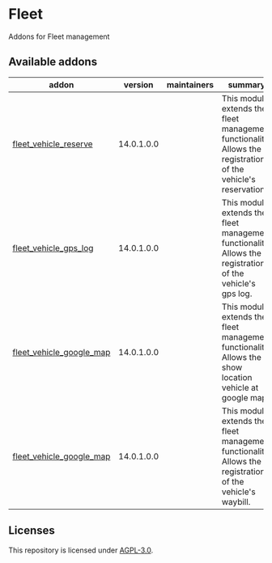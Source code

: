 

# Fleet

Addons for Fleet management

<!-- prettier-ignore-start -->

[//]: # (addons)

Available addons
----------------
addon | version | maintainers | summary
--- | --- | --- | ---
[fleet_vehicle_reserve](fleet_vehicle_reserve/) | 14.0.1.0.0 |    | This module extends the fleet management functionality. Allows the registration of the vehicle's reservation.
[fleet_vehicle_gps_log](fleet_vehicle_gps_log/) | 14.0.1.0.0 |    | This module extends the fleet management functionality. Allows the registration of the vehicle's gps log.
[fleet_vehicle_google_map](fleet_vehicle_google_map/) | 14.0.1.0.0 |    | This module extends the fleet management functionality. Allows the show location vehicle at google map.
[fleet_vehicle_google_map](fleet_vehicle_waybill/) | 14.0.1.0.0 |    | This module extends the fleet management functionality. Allows the registration of the vehicle's waybill.

[//]: # (end addons)

<!-- prettier-ignore-end -->

## Licenses

This repository is licensed under [AGPL-3.0](LICENSE).
